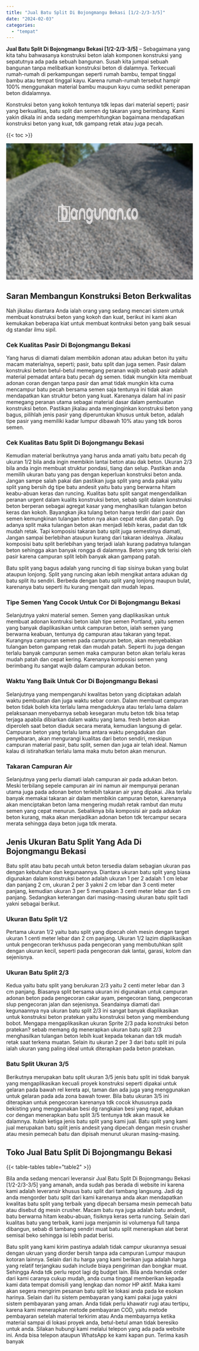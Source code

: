 ```yaml
---
title: "Jual Batu Split Di Bojongmangu Bekasi [1/2-2/3-3/5]"
date: "2024-02-03"
categories: 
  - "tempat"
---
```


**Jual Batu Split Di Bojongmangu Bekasi \[1/2-2/3-3/5\]** – Sebagaimana yang kita tahu bahwasanya konstruksi beton ialah komponen konstruksi yang sepatutnya ada pada sebuah bangunan. Susah kita jumpai sebuah bangunan tanpa melibatkan konstruksi beton di dalamnya. Terkecuali rumah-rumah di perkampungan seperti rumah bambu, tempat tinggal bambu atau tempat tinggal kayu. Karena rumah-rumah tersebut hampir 100% menggunakan material bambu maupun kayu cuma sedikit penerapan beton didalamnya.

Konstruksi beton yang kokoh tentunya tdk lepas dari material seperti; pasir yang berkualitas, batu split dan semen dg takaran yang berimbang. Kami yakin dikala ini anda sedang memperhitungkan bagaimana mendapatkan konstruksi beton yang kuat, tdk gampang retak atau juga pecah.

{{< toc >}}

![Jual Batu Split Di Bojongmangu Bekasi [1/2-2/3-3/5]](/images/jual-batu-split-29.png)

## Saran Membangun Konstruksi Beton Berkwalitas

Nah jikalau diantara Anda ialah orang yang sedang mencari sistem untuk membuat konstruksi beton yang kokoh dan kuat, berikut ini kami akan kemukakan beberapa kiat untuk membuat kontruksi beton yang baik sesuai dg standar ilmu sipil.

### Cek Kualitas Pasir Di Bojongmangu Bekasi

Yang harus di diamati dalam membikin adonan atau adukan beton itu yaitu macam materialnya, seperti; pasir, batu split dan juga semen. Pasir dalam konstruksi beton betul-betul memegang peranan wajib sebab pasir adalah material pemadat antara batu pecah dg semen. tidak mungkin kita membuat adonan coran dengan tanpa pasir dan amat tidak mungkin kita cuma mencampur batu pecah bersama semen saja tentunya ini tidak akan mendapatkan kan struktur beton yang kuat. Karenanya dalam hal ini pasir memegang peranan utama sebagai material dasar dalam pembuatan konstruksi beton. Pastikan jikalau anda menginginkan konstruksi beton yang bagus, pilihlah jenis pasir yang diperuntukan khusus untuk beton, adalah tipe pasir yang memiliki kadar lumpur dibawah 10% atau yang tdk boros semen.

### Cek Kualitas Batu Split Di Bojongmangu Bekasi

Kemudian material berikutnya yang harus anda amati yaitu batu pecah dg ukuran 1/2 bila anda ingin membikin lantai beton atau dak beton. Ukuran 2/3 bila anda ingin membuat struktur pondasi, tiang dan selup. Pastikan anda memilih ukuran batu yang pas dengan keperluan konstruksi beton anda. Jangan sampe salah pakai dan pastikan juga split yang anda pakai yaitu split yang bersih dg tipe batu andesit yaitu batu yang berwarna hitam keabu-abuan keras dan runcing. Kualitas batu split sangat mengendalikan peranan urgent dalam kualits konstruksi beton, sebab split dalam konstruksi beton berperan sebagai agregat kasar yang menghasilkan tulangan beton keras dan kokoh. Bayangkan jika tulang beton hanya terdiri dari pasir dan semen kemungkinan tulangan beton nya akan cepat retak dan patah. Dg adanya split maka tulangan beton akan menjadi lebih keras, padat dan tdk mudah retak. Tapi komposisi takaran batu split juga semestinya diamati, Jangan sampai berlebihan ataupun kurang dari takaran idealnya. Jikalau komposisi batu split berlebihan yang terjadi ialah kurang padatnya tulangan beton sehingga akan banyak rongga di dalamnya. Beton yang tdk terisi oleh pasir karena campuran split lebih banyak akan gampang patah.

Batu split yang bagus adalah yang runcing di tiap sisinya bukan yang bulat ataupun lonjong. Split yang runcing akan lebih mengikat antara adukan dg batu split itu sendiri. Berbeda dengan batu split yang lonjong maupun bulat, karenanya batu seperti itu kurang mengait dan mudah lepas.

### Tipe Semen Yang Cocok Untuk Cor Di Bojongmangu Bekasi

Selanjutnya yakni material semen. Semen yang diaplikasikan untuk membuat adonan kontruksi beton ialah tipe semen Portland, yaitu semen yang banyak diaplikasikan untuk campuran beton, ialah semen yang berwarna keabuan, tentunya dg campuran atau takaran yang tepat. Kurangnya campuran semen pada campuran beton, akan menyebabkan tulangan beton gampang retak dan mudah patah. Seperti itu juga dengan terlalu banyak campuran semen maka campuran beton akan terlalu keras mudah patah dan cepat kering. Karenanya komposisi semen yang berimbang itu sangat wajib dalam campuran adukan beton.

### Waktu Yang Baik Untuk Cor Di Bojongmangu Bekasi

Selanjutnya yang mempengaruhi kwalitas beton yang diciptakan adalah waktu pembuatan dan juga waktu sebar coran. Dalam membuat campuran beton tidak boleh kita terlalu lama mengaduknya atau terlalu lama dalam pelaksanaan menyebarnya sebab kesegaran mutu beton tdk bisa tetap terjaga apabila dibiarkan dalam waktu yang lama. fresh beton akan diperoleh saat beton diaduk secara merata, kemudian langsung di gelar. Campuran beton yang terlalu lama antara waktu pengadukan dan penyebaran, akan mengurangi kualitas dari beton sendiri, meskipun campuran material pasir, batu split, semen dan juga air telah ideal. Namun kalau di istirahatkan terlalu lama maka mutu beton akan menurun.

### Takaran Campuran Air

Selanjutnya yang perlu diamati ialah campuran air pada adukan beton. Meski terbilang sepele campuran air ini namun air mempunyai peranan utama juga pada adonan beton terlebih takaran air yang dipakai. Jika terlalu banyak memakai takaran air dalam membikin campuran beton, karenanya akan menciptakan beton lama mengering mudah retak rambut dan mutu semen yang cepat menurun. Sebaliknya bila komposisi air pada adukan beton kurang, maka akan menjadikan adonan beton tdk tercampur secara merata sehingga daya beton juga tdk merata.

## Jenis Ukuran Batu Split Yang Ada Di Bojongmangu Bekasi

Batu split atau batu pecah untuk beton tersedia dalam sebagian ukuran pas dengan kebutuhan dan kegunaannya. Diantara ukuran batu split yang biasa digunakan dalam konstruksi beton adalah ukuran 1 per 2 adalah 1 cm lebar dan panjang 2 cm, ukuran 2 per 3 yakni 2 cm lebar dan 3 centi meter panjang, kemudian ukuran 3 per 5 merupakan 3 centi meter lebar dan 5 cm panjang. Sedangkan keterangan dari masing-masing ukuran batu split tadi yakni sebagai berikut.

### Ukuran Batu Split 1/2

Pertama ukuran 1/2 yaitu batu split yang dipecah oleh mesin dengan target ukuran 1 centi meter lebar dan 2 cm panjang. Ukuran 1/2 lazim diaplikasikan untuk pengecoran terkhusus pada pengecoran yang membutuhkan split dengan ukuran kecil, seperti pada pengecoran dak lantai, garasi, kolom dan sejenisnya.

### Ukuran Batu Split 2/3

Kedua yaitu batu split yang berukuran 2/3 yaitu 2 centi meter lebar dan 3 cm panjang. Biasanya split bersama ukuran ini digunakan untuk campuran adonan beton pada pengecoran cakar ayam, pengecoran tiang, pengecoran slup pengecoran jalan dan sejenisnya. Seandainya diamati dari kegunaannya nya ukuran batu split 2/3 ini sangat banyak diaplikasikan untuk konstruksi beton pratekan yaitu konstruksi beton yang membendung bobot. Mengapa mengaplikasikan ukuran Sprite 2/3 pada konstruksi beton pratekan? sebab memang dg menerapkan ukuran batu split 2/3 menghasilkan tulangan beton lebih kuat kepada tekanan dan tdk mudah retak saat terkena muatan. Selain itu ukuran 2 per 3 dari batu split ini pula ialah ukuran yang paling ideal untuk diterapkan pada beton pratekan.

### Batu Split Ukuran 3/5

Berikutnya merupakan batu split ukuran 3/5 jenis batu split ini tidak banyak yang mengaplikasikan kecuali proyek konstruksi seperti dipakai untuk gelaran pada bawah rel kereta api, taman dan ada juga yang menggunakan untuk gelaran pada ada zona bawah tower. Bila batu ukuran 3/5 ini diterapkan untuk pengecoran karenanya tdk cocok khususnya pada bekisting yang menggunakan besi dg rangkaian besi yang rapat, adukan cor dengan menerapkan batu split 3/5 tentunya tdk akan masuk ke dalamnya. Itulah ketiga jenis batu split yang kami jual. Batu split yang kami jual merupakan batu split jenis andesit yang dipecah dengan mesin crusher atau mesin pemecah batu dan dipisah menurut ukuran masing-masing.

## Toko Jual Batu Split Di Bojongmangu Bekasi

{{< table-tables table="table2" >}}

Bila anda sedang mencari leveransir Jual Batu Split Di Bojongmangu Bekasi \[1/2-2/3-3/5\] yang amanah, anda sudah pas berada di website ini karena kami adalah leveransir khusus batu split dari tambang langsung. Jadi dg anda mengorder batu split dari kami karenanya anda akan mendapatkan kwalitas batu split yang terbaik yang dipecah bersama mesin pemecah batu atau disebut dg mesin crusher. Macam batu nya juga adalah batu andesit, batu berwarna hitam keabu-abuan, fisiknya keras serta runcing. Selain dari kualitas batu yang terbaik, kami juga menjamin isi volumenya full tanpa dibangun, sebab di tambang sendiri muat batu split menerapkan alat berat semisal beko sehingga isi lebih padat berisi.

Batu split yang kami kirim pastinya adalah tidak campur ukurannya sesuai dengan ukruan yang diorder bersih tanpa ada campuran Lumpur maupun kotoran lainnya. Selain dari itu harga yang kami berikan juga adalah harga yang relatif terjangkau sudah include biaya pengiriman dan bongkar muat. Sehingga Anda tdk perlu repot lagi dg budget lain. Bila anda hendak order dari kami caranya cukup mudah, anda cuma tinggal memberikan kepada kami data tempat domisili yang lengkap dan nomor HP aktif. Maka kami akan segera mengirim pesanan batu split ke lokasi anda pada ke esokan harinya. Selain dari itu sistem pembayaran yang kami pakai juga yakni sistem pembayaran yang aman. Anda tidak perlu khawatir rugi atau tertipu, karena kami menerapkan metode pembayaran COD, yaitu metode pembayaran setelah material terkirim atau Anda membayarnya ketika material sampai di lokasi proyek anda, betul-betul aman tidak beresiko untuk anda. Silakan hubungi kami melalui telepon yang ada pada website ini. Anda bisa telepon ataupun WhatsApp ke kami kapan pun. Terima kasih banyak
